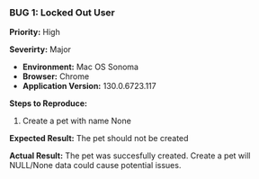 ### BUG 1: Locked Out User
**Priority:** High

**Severirty:** Major

- **Environment:** Mac OS Sonoma
- **Browser:** Chrome
- **Application Version:** 130.0.6723.117

**Steps to Reproduce:**
1. Create a pet with name None

**Expected Result:**
The pet should not be created

**Actual Result:**
The pet was succesfully created. Create a pet will NULL/None data could cause potential issues.